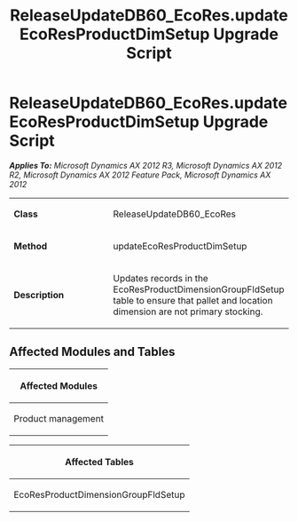 ﻿---
title: ReleaseUpdateDB60_EcoRes.updateEcoResProductDimSetup Upgrade Script
TOCTitle: ReleaseUpdateDB60_EcoRes.updateEcoResProductDimSetup Upgrade Script
ms:assetid: 76da9943-848a-061e-83a3-58041b5fd681
ms:mtpsurl: https://msdn.microsoft.com/en-us/library/JJ719362(v=AX.60)
ms:contentKeyID: 49709153
ms.date: 05/18/2015
mtps_version: v=AX.60
---

# ReleaseUpdateDB60\_EcoRes.updateEcoResProductDimSetup Upgrade Script 


_**Applies To:** Microsoft Dynamics AX 2012 R3, Microsoft Dynamics AX 2012 R2, Microsoft Dynamics AX 2012 Feature Pack, Microsoft Dynamics AX 2012_

<table>
<colgroup>
<col style="width: 50%" />
<col style="width: 50%" />
</colgroup>
<tbody>
<tr class="odd">
<td><p><strong>Class</strong></p></td>
<td><p>ReleaseUpdateDB60_EcoRes</p></td>
</tr>
<tr class="even">
<td><p><strong>Method</strong></p></td>
<td><p>updateEcoResProductDimSetup</p></td>
</tr>
<tr class="odd">
<td><p><strong>Description</strong></p></td>
<td><p>Updates records in the EcoResProductDimensionGroupFldSetup table to ensure that pallet and location dimension are not primary stocking.</p></td>
</tr>
</tbody>
</table>


## Affected Modules and Tables

<table>
<colgroup>
<col style="width: 100%" />
</colgroup>
<thead>
<tr class="header">
<th><p>Affected Modules</p></th>
</tr>
</thead>
<tbody>
<tr class="odd">
<td><p>Product management</p></td>
</tr>
</tbody>
</table>


<table>
<colgroup>
<col style="width: 100%" />
</colgroup>
<thead>
<tr class="header">
<th><p>Affected Tables</p></th>
</tr>
</thead>
<tbody>
<tr class="odd">
<td><p>EcoResProductDimensionGroupFldSetup</p></td>
</tr>
</tbody>
</table>

  


